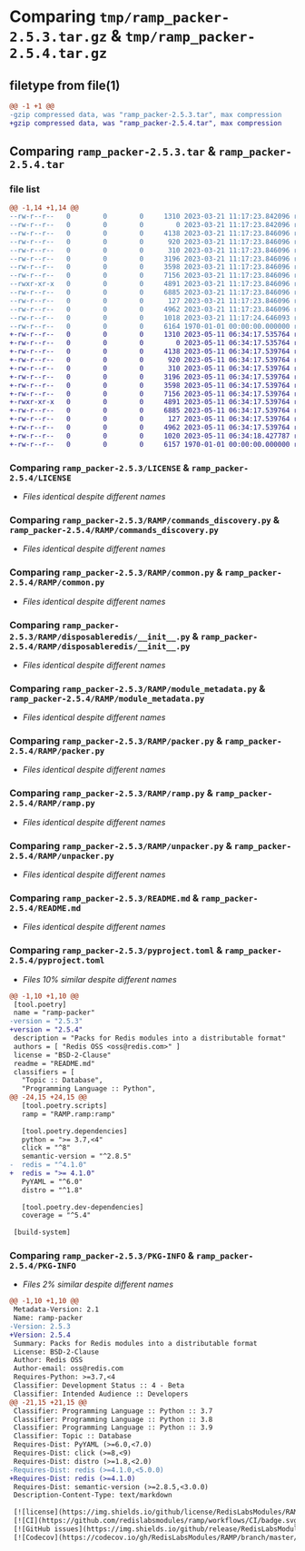 # Comparing `tmp/ramp_packer-2.5.3.tar.gz` & `tmp/ramp_packer-2.5.4.tar.gz`

## filetype from file(1)

```diff
@@ -1 +1 @@
-gzip compressed data, was "ramp_packer-2.5.3.tar", max compression
+gzip compressed data, was "ramp_packer-2.5.4.tar", max compression
```

## Comparing `ramp_packer-2.5.3.tar` & `ramp_packer-2.5.4.tar`

### file list

```diff
@@ -1,14 +1,14 @@
--rw-r--r--   0        0        0     1310 2023-03-21 11:17:23.842096 ramp_packer-2.5.3/LICENSE
--rw-r--r--   0        0        0        0 2023-03-21 11:17:23.842096 ramp_packer-2.5.3/RAMP/__init__.py
--rw-r--r--   0        0        0     4138 2023-03-21 11:17:23.846096 ramp_packer-2.5.3/RAMP/commands_discovery.py
--rw-r--r--   0        0        0      920 2023-03-21 11:17:23.846096 ramp_packer-2.5.3/RAMP/common.py
--rw-r--r--   0        0        0      310 2023-03-21 11:17:23.846096 ramp_packer-2.5.3/RAMP/config.py
--rw-r--r--   0        0        0     3196 2023-03-21 11:17:23.846096 ramp_packer-2.5.3/RAMP/disposableredis/__init__.py
--rw-r--r--   0        0        0     3598 2023-03-21 11:17:23.846096 ramp_packer-2.5.3/RAMP/module_metadata.py
--rw-r--r--   0        0        0     7156 2023-03-21 11:17:23.846096 ramp_packer-2.5.3/RAMP/packer.py
--rwxr-xr-x   0        0        0     4891 2023-03-21 11:17:23.846096 ramp_packer-2.5.3/RAMP/ramp.py
--rw-r--r--   0        0        0     6885 2023-03-21 11:17:23.846096 ramp_packer-2.5.3/RAMP/unpacker.py
--rw-r--r--   0        0        0      127 2023-03-21 11:17:23.846096 ramp_packer-2.5.3/RAMP/version.py
--rw-r--r--   0        0        0     4962 2023-03-21 11:17:23.846096 ramp_packer-2.5.3/README.md
--rw-r--r--   0        0        0     1018 2023-03-21 11:17:24.646093 ramp_packer-2.5.3/pyproject.toml
--rw-r--r--   0        0        0     6164 1970-01-01 00:00:00.000000 ramp_packer-2.5.3/PKG-INFO
+-rw-r--r--   0        0        0     1310 2023-05-11 06:34:17.535764 ramp_packer-2.5.4/LICENSE
+-rw-r--r--   0        0        0        0 2023-05-11 06:34:17.535764 ramp_packer-2.5.4/RAMP/__init__.py
+-rw-r--r--   0        0        0     4138 2023-05-11 06:34:17.539764 ramp_packer-2.5.4/RAMP/commands_discovery.py
+-rw-r--r--   0        0        0      920 2023-05-11 06:34:17.539764 ramp_packer-2.5.4/RAMP/common.py
+-rw-r--r--   0        0        0      310 2023-05-11 06:34:17.539764 ramp_packer-2.5.4/RAMP/config.py
+-rw-r--r--   0        0        0     3196 2023-05-11 06:34:17.539764 ramp_packer-2.5.4/RAMP/disposableredis/__init__.py
+-rw-r--r--   0        0        0     3598 2023-05-11 06:34:17.539764 ramp_packer-2.5.4/RAMP/module_metadata.py
+-rw-r--r--   0        0        0     7156 2023-05-11 06:34:17.539764 ramp_packer-2.5.4/RAMP/packer.py
+-rwxr-xr-x   0        0        0     4891 2023-05-11 06:34:17.539764 ramp_packer-2.5.4/RAMP/ramp.py
+-rw-r--r--   0        0        0     6885 2023-05-11 06:34:17.539764 ramp_packer-2.5.4/RAMP/unpacker.py
+-rw-r--r--   0        0        0      127 2023-05-11 06:34:17.539764 ramp_packer-2.5.4/RAMP/version.py
+-rw-r--r--   0        0        0     4962 2023-05-11 06:34:17.539764 ramp_packer-2.5.4/README.md
+-rw-r--r--   0        0        0     1020 2023-05-11 06:34:18.427787 ramp_packer-2.5.4/pyproject.toml
+-rw-r--r--   0        0        0     6157 1970-01-01 00:00:00.000000 ramp_packer-2.5.4/PKG-INFO
```

### Comparing `ramp_packer-2.5.3/LICENSE` & `ramp_packer-2.5.4/LICENSE`

 * *Files identical despite different names*

### Comparing `ramp_packer-2.5.3/RAMP/commands_discovery.py` & `ramp_packer-2.5.4/RAMP/commands_discovery.py`

 * *Files identical despite different names*

### Comparing `ramp_packer-2.5.3/RAMP/common.py` & `ramp_packer-2.5.4/RAMP/common.py`

 * *Files identical despite different names*

### Comparing `ramp_packer-2.5.3/RAMP/disposableredis/__init__.py` & `ramp_packer-2.5.4/RAMP/disposableredis/__init__.py`

 * *Files identical despite different names*

### Comparing `ramp_packer-2.5.3/RAMP/module_metadata.py` & `ramp_packer-2.5.4/RAMP/module_metadata.py`

 * *Files identical despite different names*

### Comparing `ramp_packer-2.5.3/RAMP/packer.py` & `ramp_packer-2.5.4/RAMP/packer.py`

 * *Files identical despite different names*

### Comparing `ramp_packer-2.5.3/RAMP/ramp.py` & `ramp_packer-2.5.4/RAMP/ramp.py`

 * *Files identical despite different names*

### Comparing `ramp_packer-2.5.3/RAMP/unpacker.py` & `ramp_packer-2.5.4/RAMP/unpacker.py`

 * *Files identical despite different names*

### Comparing `ramp_packer-2.5.3/README.md` & `ramp_packer-2.5.4/README.md`

 * *Files identical despite different names*

### Comparing `ramp_packer-2.5.3/pyproject.toml` & `ramp_packer-2.5.4/pyproject.toml`

 * *Files 10% similar despite different names*

```diff
@@ -1,10 +1,10 @@
 [tool.poetry]
 name = "ramp-packer"
-version = "2.5.3"
+version = "2.5.4"
 description = "Packs for Redis modules into a distributable format"
 authors = [ "Redis OSS <oss@redis.com>" ]
 license = "BSD-2-Clause"
 readme = "README.md"
 classifiers = [
   "Topic :: Database",
   "Programming Language :: Python",
@@ -24,15 +24,15 @@
   [tool.poetry.scripts]
   ramp = "RAMP.ramp:ramp"
 
   [tool.poetry.dependencies]
   python = ">= 3.7,<4"
   click = "^8"
   semantic-version = "^2.8.5"
-  redis = "^4.1.0"
+  redis = ">= 4.1.0"
   PyYAML = "^6.0"
   distro = "^1.8"
 
   [tool.poetry.dev-dependencies]
   coverage = "^5.4"
 
 [build-system]
```

### Comparing `ramp_packer-2.5.3/PKG-INFO` & `ramp_packer-2.5.4/PKG-INFO`

 * *Files 2% similar despite different names*

```diff
@@ -1,10 +1,10 @@
 Metadata-Version: 2.1
 Name: ramp-packer
-Version: 2.5.3
+Version: 2.5.4
 Summary: Packs for Redis modules into a distributable format
 License: BSD-2-Clause
 Author: Redis OSS
 Author-email: oss@redis.com
 Requires-Python: >=3.7,<4
 Classifier: Development Status :: 4 - Beta
 Classifier: Intended Audience :: Developers
@@ -21,15 +21,15 @@
 Classifier: Programming Language :: Python :: 3.7
 Classifier: Programming Language :: Python :: 3.8
 Classifier: Programming Language :: Python :: 3.9
 Classifier: Topic :: Database
 Requires-Dist: PyYAML (>=6.0,<7.0)
 Requires-Dist: click (>=8,<9)
 Requires-Dist: distro (>=1.8,<2.0)
-Requires-Dist: redis (>=4.1.0,<5.0.0)
+Requires-Dist: redis (>=4.1.0)
 Requires-Dist: semantic-version (>=2.8.5,<3.0.0)
 Description-Content-Type: text/markdown
 
 [![license](https://img.shields.io/github/license/RedisLabsModules/RAMP.svg)](https://github.com/RedisLabsModules/RAMP)
 [![CI](https://github.com/redislabsmodules/ramp/workflows/CI/badge.svg?branch=master)](https://github.com/redislabsmodules/ramp/actions?query=workflow%3ACI+branch%3Amaster)
 [![GitHub issues](https://img.shields.io/github/release/RedisLabsModules/RAMP.svg)](https://github.com/RedisLabsModules/RAMP/releases/latest)
 [![Codecov](https://codecov.io/gh/RedisLabsModules/RAMP/branch/master/graph/badge.svg)](https://codecov.io/gh/RedisLabsModules/RAMP)
```

